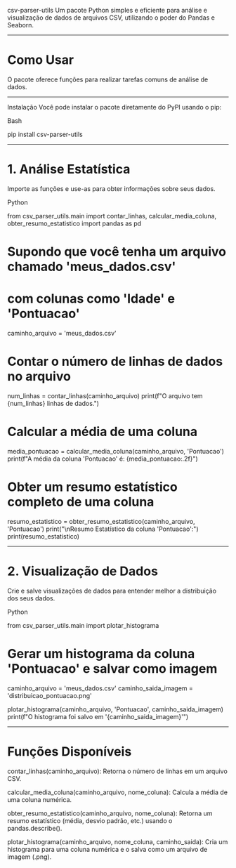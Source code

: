 csv-parser-utils
Um pacote Python simples e eficiente para análise e visualização de dados de arquivos CSV, utilizando o poder do Pandas e Seaborn.

---
# Como Usar
O pacote oferece funções para realizar tarefas comuns de análise de dados.

---

Instalação
Você pode instalar o pacote diretamente do PyPI usando o pip:

Bash

pip install csv-parser-utils

---
# 1. Análise Estatística
Importe as funções e use-as para obter informações sobre seus dados.

Python

from csv_parser_utils.main import contar_linhas, calcular_media_coluna, obter_resumo_estatistico
import pandas as pd

# Supondo que você tenha um arquivo chamado 'meus_dados.csv'
# com colunas como 'Idade' e 'Pontuacao'
caminho_arquivo = 'meus_dados.csv'

# Contar o número de linhas de dados no arquivo
num_linhas = contar_linhas(caminho_arquivo)
print(f"O arquivo tem {num_linhas} linhas de dados.")

# Calcular a média de uma coluna
media_pontuacao = calcular_media_coluna(caminho_arquivo, 'Pontuacao')
print(f"A média da coluna 'Pontuacao' é: {media_pontuacao:.2f}")

# Obter um resumo estatístico completo de uma coluna
resumo_estatistico = obter_resumo_estatistico(caminho_arquivo, 'Pontuacao')
print("\nResumo Estatístico da coluna 'Pontuacao':")
print(resumo_estatistico)

---

# 2. Visualização de Dados
Crie e salve visualizações de dados para entender melhor a distribuição dos seus dados.

Python

from csv_parser_utils.main import plotar_histograma

# Gerar um histograma da coluna 'Pontuacao' e salvar como imagem
caminho_arquivo = 'meus_dados.csv'
caminho_saida_imagem = 'distribuicao_pontuacao.png'

plotar_histograma(caminho_arquivo, 'Pontuacao', caminho_saida_imagem)
print(f"O histograma foi salvo em '{caminho_saida_imagem}'")

---

# Funções Disponíveis
contar_linhas(caminho_arquivo): Retorna o número de linhas em um arquivo CSV.

calcular_media_coluna(caminho_arquivo, nome_coluna): Calcula a média de uma coluna numérica.

obter_resumo_estatistico(caminho_arquivo, nome_coluna): Retorna um resumo estatístico (média, desvio padrão, etc.) usando o pandas.describe().

plotar_histograma(caminho_arquivo, nome_coluna, caminho_saida): Cria um histograma para uma coluna numérica e o salva como um arquivo de imagem (.png).

